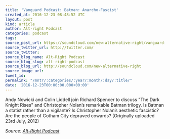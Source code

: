 ```yaml
---
title: 'Vanguard Podcast: Batman: Anarcho-Fascist'
created_at: 2016-12-23 08:48:52 UTC
layout: post
kind: article
author: Alt-right Podcast
categories: podcast
tags: 
source_post_url: https://soundcloud.com/new-alternative-right/vanguard-podcast-batman-anarcho-fascist
source_twitter_url: http://twitter.com/
source_twitter: 
source_blog_name: Alt-Right Podcast
source_blog_slug: alt-right-podcast
source_blog_url: http://soundcloud.com/new-alternative-right
source_image_url: 
tweet_id: 
permalink: "/mntr/:categories/:year/:month/:day/:title/"
date: '2016-12-23T00:00:00.000+00:00'
---
```

Andy Nowicki and Colin Liddell join Richard Spencer to discuss "The Dark Knight Rises" and Christopher Nolan’s remarkable Batman trilogy. Is Batman a statist rather than a vigilante? Is Christopher Nolan’s aesthetic fascistic? Are the people of Gotham City depraved cowards?  (Originally uploaded 23rd July, 2012)<div class="">
    <i>Source: <a href="http://soundcloud.com/new-alternative-right">Alt-Right Podcast</a></i>
</div>
